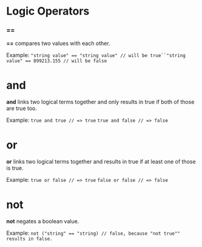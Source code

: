 # Logic Operators

### ==

**==** compares two values with each other.

Example: `"string value" == "string value" // will be true``"string value" == 899213.155 // will be false`

# and

**and** links two logical terms together and only results in true if both of those are true too.

Example: `true and true // => true` `true and false // => false`

# or

**or** links two logical terms together and results in true if at least one of those is true.

Example: `true or false // => true` `false or false // => false`

# not

**not** negates a boolean value.

Example: `not ("string" == "string) // false, because "not true"" results in false.`
